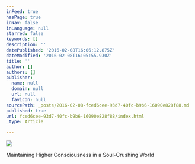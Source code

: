 ```yaml
---
inFeed: true
hasPage: true
inNav: false
inLanguage: null
starred: false
keywords: []
description: ''
datePublished: '2016-02-08T16:06:12.875Z'
dateModified: '2016-02-08T16:05:55.930Z'
title: ''
author: []
authors: []
publisher:
  name: null
  domain: null
  url: null
  favicon: null
sourcePath: _posts/2016-02-08-fced6cee-93d7-40fc-b9b6-16090e828f88.md
published: true
url: fced6cee-93d7-40fc-b9b6-16090e828f88/index.html
_type: Article

---
```

![](https://the-grid-user-content.s3-us-west-2.amazonaws.com/56a507a8-191c-4726-aedf-44c39457b00f.jpg)

Maintaining Higher Consciousness in a Soul-Crushing World